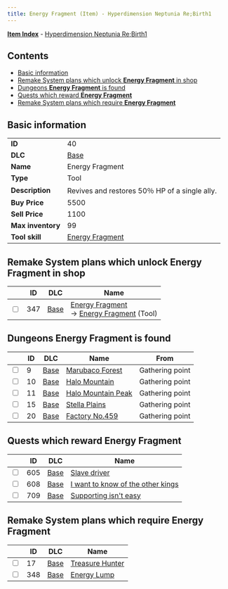 ```yaml
---
title: Energy Fragment (Item) - Hyperdimension Neptunia Re;Birth1
---
```


[**Item Index**](/neptunia/rb1/item/index.html) - [Hyperdimension Neptunia Re;Birth1](/neptunia/rb1)

## Contents

- [Basic information](#basic-information)
- [Remake System plans which unlock **Energy Fragment** in shop](#remake-system-plans-which-unlock-energy-fragment-in-shop)
- [Dungeons **Energy Fragment** is found](#dungeons-energy-fragment-is-found)
- [Quests which reward **Energy Fragment**](#quests-which-reward-energy-fragment)
- [Remake System plans which require **Energy Fragment**](#remake-system-plans-which-require-energy-fragment)

## Basic information

|   |   |
| -- | -- |
| **ID** | 40 |
| **DLC** | [Base](/neptunia/rb1/dlc/1-base.html) |
| **Name** | Energy Fragment |
| **Type** | Tool |
| **Description** | Revives and restores 50％ HP of a single ally. |
| **Buy Price** | 5500 |
| **Sell Price** | 1100 |
| **Max inventory** | 99 |
| **Tool skill** | [Energy Fragment](/neptunia/rb1/skill/1-10040-energy-fragment.html) |


## Remake System plans which unlock **Energy Fragment** in shop

|    | ID | DLC | Name |
| -- | -- | --- | ---- |
| <input type="checkbox" id="rb1-remake-1-347" class="trackbox" /> | 347 | [Base](/neptunia/rb1/dlc/1-base.html) | [Energy Fragment](/neptunia/rb1/remake/1-347-energy-fragment.html)<br /> → [Energy Fragment](/neptunia/rb1/item/1-40-energy-fragment.html) (Tool) |


## Dungeons **Energy Fragment** is found

|    | ID | DLC | Name | From |
| -- | -- | --- | ---- | ---- |
| <input type="checkbox" id="rb1-dungeon-1-9" class="trackbox" /> | 9 | [Base](/neptunia/rb1/dlc/1-base.html) | [Marubaco Forest](/neptunia/rb1/dungeon/1-9-marubaco-forest.html) | Gathering point |
| <input type="checkbox" id="rb1-dungeon-1-10" class="trackbox" /> | 10 | [Base](/neptunia/rb1/dlc/1-base.html) | [Halo Mountain](/neptunia/rb1/dungeon/1-10-halo-mountain.html) | Gathering point |
| <input type="checkbox" id="rb1-dungeon-1-11" class="trackbox" /> | 11 | [Base](/neptunia/rb1/dlc/1-base.html) | [Halo Mountain Peak](/neptunia/rb1/dungeon/1-11-halo-mountain-peak.html) | Gathering point |
| <input type="checkbox" id="rb1-dungeon-1-15" class="trackbox" /> | 15 | [Base](/neptunia/rb1/dlc/1-base.html) | [Stella Plains](/neptunia/rb1/dungeon/1-15-stella-plains.html) | Gathering point |
| <input type="checkbox" id="rb1-dungeon-1-20" class="trackbox" /> | 20 | [Base](/neptunia/rb1/dlc/1-base.html) | [Factory No.459](/neptunia/rb1/dungeon/1-20-factory-no-459.html) | Gathering point |


## Quests which reward **Energy Fragment**

|    | ID | DLC | Name |
| -- | -- | --- | ---- |
| <input type="checkbox" id="rb1-quest-1-605" class="trackbox" /> | 605 | [Base](/neptunia/rb1/dlc/1-base.html) | [Slave driver](/neptunia/rb1/quest/1-605-slave-driver.html) |
| <input type="checkbox" id="rb1-quest-1-608" class="trackbox" /> | 608 | [Base](/neptunia/rb1/dlc/1-base.html) | [I want to know of the other kings](/neptunia/rb1/quest/1-608-i-want-to-know-of-the-other-kings.html) |
| <input type="checkbox" id="rb1-quest-1-709" class="trackbox" /> | 709 | [Base](/neptunia/rb1/dlc/1-base.html) | [Supporting isn't easy](/neptunia/rb1/quest/1-709-supporting-isnt-easy.html) |


## Remake System plans which require **Energy Fragment**

|    | ID | DLC | Name |
| -- | -- | --- | ---- |
| <input type="checkbox" id="rb1-quest-1-17" class="trackbox" /> | 17 | [Base](/neptunia/rb1/dlc/1-base.html) | [Treasure Hunter](/neptunia/rb1/quest/1-17-treasure-hunter.html) |
| <input type="checkbox" id="rb1-quest-1-348" class="trackbox" /> | 348 | [Base](/neptunia/rb1/dlc/1-base.html) | [Energy Lump](/neptunia/rb1/quest/1-348-energy-lump.html) |
